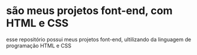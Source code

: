 # são meus projetos font-end, com HTML e CSS
esse repositório possui meus projetos font-end, ultilizando da linguagem de programação HTML e CSS
